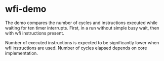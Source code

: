 # wfi-demo

The demo compares the number of cycles and instructions executed while waiting
for ten timer interrupts. First, in a run without simple busy wait, then with
wfi instructions present.

Number of executed instructions is expected to be significantly lower when wfi
instructions are used. Number of cycles elapsed depends on core implementation.
